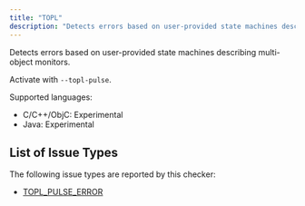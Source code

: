 ```yaml
---
title: "TOPL"
description: "Detects errors based on user-provided state machines describing multi-object monitors."
---
```


Detects errors based on user-provided state machines describing multi-object monitors.

Activate with `--topl-pulse`.

Supported languages:
- C/C++/ObjC: Experimental
- Java: Experimental



## List of Issue Types

The following issue types are reported by this checker:
- [TOPL_PULSE_ERROR](/docs/next/all-issue-types#topl_pulse_error)
